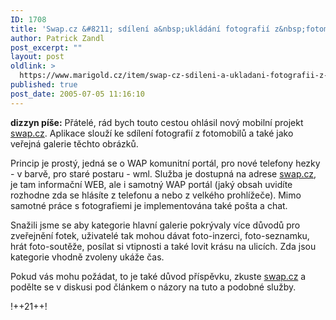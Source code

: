 ```yaml
---
ID: 1708
title: 'Swap.cz &#8211; sdílení a&nbsp;ukládání fotografií z&nbsp;fotomobilů'
author: Patrick Zandl
post_excerpt: ""
layout: post
oldlink: >
  https://www.marigold.cz/item/swap-cz-sdileni-a-ukladani-fotografii-z-fotomobilu
published: true
post_date: 2005-07-05 11:16:10
---
```

<p><strong>dizzyn píše:</strong> Přátelé, rád bych touto cestou ohlásil nový mobilní projekt
 <a href="http://swap.cz">swap.cz</a>. Aplikace slouží ke sdílení fotografií z fotomobilů a také jako
veřejná galerie těchto obrázků. </p>

<p>Princip je prostý, jedná se o WAP
komunitní portál, pro nové telefony hezky - v barvě, pro staré postaru
-  wml. Služba je dostupná na adrese <a href="http://swap.cz">swap.cz</a>, je tam informační
WEB, ale i samotný WAP portál (jaký obsah uvidíte rozhodne zda se
hlásíte z telefonu a nebo z velkého prohlížeče). Mimo samotné práce s
fotografiemi je implementována také pošta a chat. </p>

<p>Snažili jsme se aby kategorie hlavní galerie pokrývaly více důvodů pro zveřejnění fotek,
uživatelé tak mohou dávat foto-inzerci, foto-seznamku, hrát
foto-soutěže, posílat si vtipnosti a také lovit krásu na ulicích. Zda
jsou kategorie vhodně zvoleny ukáže čas.</p>

<p>Pokud vás mohu požádat, to je také důvod příspěvku, zkuste  <a href="http://swap.cz">swap.cz</a> a
podělte se v diskusi pod článkem o názory na tuto a podobné služby.
</p>

!++21++!
</p>
